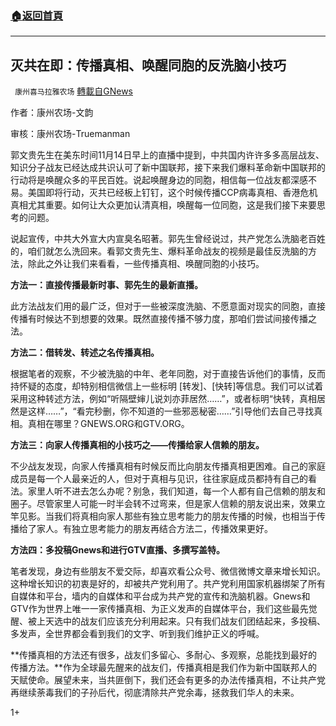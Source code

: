 ###  [:house:返回首頁](https://github.com/ourhimalayas/txt)
---

## 灭共在即：传播真相、唤醒同胞的反洗脑小技巧
` 康州喜马拉雅农场` [轉載自GNews](https://gnews.org/zh-hans/558785/)

作者：康州农场-文韵

审核：康州农场-Truemanman

郭文贵先生在美东时间11月14日早上的直播中提到，中共国内许许多多高层战友、知识分子战友已经达成共识认可了新中国联邦，接下来我们爆料革命新中国联邦的行动将是唤醒众多的平民百姓。说起唤醒身边的同胞，相信每一位战友都深感不易。美国即将行动，灭共已经板上钉钉，这个时候传播CCP病毒真相、香港危机真相尤其重要。如何让大众更加认清真相，唤醒每一位同胞，这是我们接下来要思考的问题。

说起宣传，中共大外宣大内宣臭名昭著。郭先生曾经说过，共产党怎么洗脑老百姓的，咱们就怎么洗回来。看郭文贵先生、爆料革命战友的视频是最佳反洗脑的方法，除此之外让我们来看看，一些传播真相、唤醒同胞的小技巧。

**方法一：直接传播最新时事、郭先生的最新直播。**

此方法战友们用的最广泛，但对于一些被深度洗脑、不愿意面对现实的同胞，直接传播有时候达不到想要的效果。既然直接传播不够力度，那咱们尝试间接传播之法。

**方法二：借转发、转述之名传播真相。**

根据笔者的观察，不少被洗脑的中年、老年同胞，对于直接告诉他们的事情，反而持怀疑的态度，却特别相信微信上一些标明 [转发]、[快转]等信息。我们可以试着采用这种转述方法，例如“听隔壁婶儿说刘亦菲居然……”，或者标明“快转，真相居然是这样……”，“看完秒删，你不知道的一些邪恶秘密……”引导他们去自己寻找真相。真相在哪里？GNEWS.ORG和GTV.ORG。

**方法三：向家人传播真相的小技巧之——传播给家人信赖的朋友。**

不少战友发现，向家人传播真相有时候反而比向朋友传播真相更困难。自己的家庭成员是每一个人最亲近的人，但对于真相与见识，往往家庭成员都持有自己的看法。家里人听不进去怎么办呢？别急，我们知道，每一个人都有自己信赖的朋友和圈子。尽管家里人可能一时半会转不过弯来，但是家人信赖的朋友说出来，效果立竿见影。当我们将真相向家人那些有独立思考能力的朋友传播的时候，也相当于传播给了家人。有独立思考能力的朋友再结合方法二，传播效果更好。

**方法四：多投稿Gnews和进行GTV直播、多撰写盖特。**

笔者发现，身边有些朋友不爱交际，却喜欢看公众号、微信微博文章来增长知识。这种增长知识的初衷是好的，却被共产党利用了。共产党利用国家机器绑架了所有自媒体和平台，墙内的自媒体和平台成为共产党的宣传和洗脑机器。Gnews和GTV作为世界上唯一一家传播真相、为正义发声的自媒体平台，我们这些最先觉醒、被上天选中的战友们应该充分利用起来。只有我们战友们团结起来，多投稿、多发声，全世界都会看到我们的文字、听到我们维护正义的呼喊。

**传播真相的方法还有很多，战友们多留心、多耐心、多观察，总能找到最好的传播方法。**作为全球最先醒来的战友们，传播真相是我们作为新中国联邦人的天赋使命。展望未来，当共匪倒下，我们还会有更多的办法传播真相，不让共产党再继续荼毒我们的子孙后代，彻底清除共产党余毒，拯救我们华人的未来。

1+

